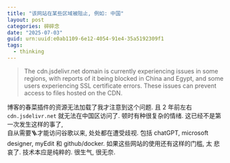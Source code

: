 ```yaml
---
title: "该网站在某些区域被阻止, 例如: 中国"
layout: post
categories: 碎碎念
date: "2025-07-03"
guid: urn:uuid:e0ab1109-6e12-4054-91e4-35a5192309f1
tags:
  - thinking
---
```


> The cdn.jsdelivr.net domain is currently experiencing issues in some regions, with reports of it being blocked in China and Egypt, 
> and some users experiencing SSL certificate errors. 
> These issues can prevent access to files hosted on the CDN. 

博客的春菜插件的资源无法加载了我才注意到这个问题. 且 2 年前左右 `cdn.jsdelivr.net` 就无法在中国区访问了. 顿时有种很复杂的情绪. 这已经不是第一次发生这样的事了,  
自从需要🪜才能访问谷歌以来, 处处都在遭受歧视. 包括 chatGPT, microsoft designer, myEdit 和 github/docker. 如果这些网站的使用还有这样的门槛, 太
悲哀了. 技术本应是纯粹的. 很生气, 很无奈.